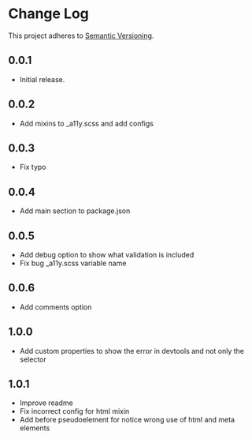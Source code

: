 # Change Log

This project adheres to [Semantic Versioning](http://semver.org/).

## 0.0.1
* Initial release.

## 0.0.2
* Add mixins to _a11y.scss and add configs

## 0.0.3
* Fix typo

## 0.0.4
* Add main section to package.json

## 0.0.5
* Add debug option to show what validation is included
* Fix bug _a11y.scss variable name

## 0.0.6
* Add comments option

## 1.0.0
* Add custom properties to show the error in devtools and not only the selector

## 1.0.1
* Improve readme
* Fix incorrect config for html mixin
* Add before pseudoelement for notice wrong use of html and meta elements
